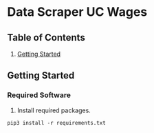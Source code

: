 # Data Scraper UC Wages
## Table of Contents
1. [Getting Started](#getting-starteed)


<a name = "getting-started"></a>
## Getting Started
### Required Software
1. Install required packages.
```
pip3 install -r requirements.txt
```

